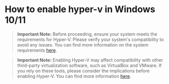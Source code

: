 # How to enable hyper-v in Windows 10/11

> **Important Note:** Before proceeding, ensure your system meets the requirements for Hyper-V. Please verify your system's compatibility to avoid any issues. You can find more information on the system requirements [here](https://learn.microsoft.com/en-us/virtualization/hyper-v-on-windows/reference/hyper-v-requirements).

>**Important Note:** Enabling Hyper-V may affect compatibility with other third-party virtualization software, such as VirtualBox and VMware. If you rely on these tools, please consider the implications before enabling Hyper-V. You can find more information [here](https://learn.microsoft.com/en-us/troubleshoot/windows-client/application-management/virtualization-apps-not-work-with-hyper-v).